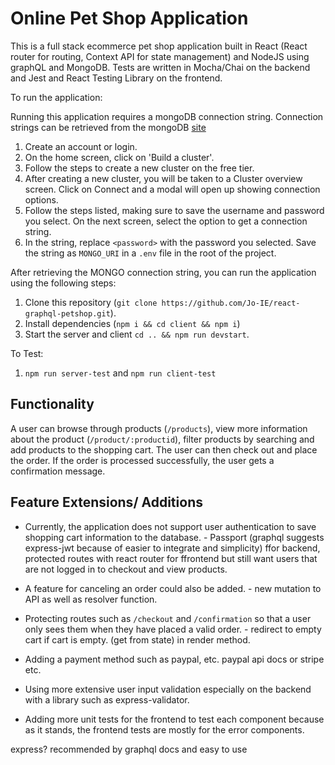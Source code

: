 # Online Pet Shop Application

This is a full stack ecommerce pet shop application built in React (React router for routing, Context API for state management) and NodeJS using graphQL and MongoDB. Tests are written in Mocha/Chai on the backend and Jest and React Testing Library on the frontend.

To run the application:

Running this application requires a mongoDB connection string. Connection strings can be retrieved from the mongoDB [site]('https://www.mongodb.com/)

1. Create an account or login.
2. On the home screen, click on 'Build a cluster'.
3. Follow the steps to create a new cluster on the free tier.
4. After creating a new cluster, you will be taken to a Cluster overview screen. Click on Connect and a modal will open up showing connection options.
5. Follow the steps listed, making sure to save the username and password you select. On the next screen, select the option to get a connection string.
6. In the string, replace `<password>` with the password you selected. Save the string as `MONGO_URI` in a `.env` file in the root of the project.

After retrieving the MONGO connection string, you can run the application using the following steps:

1. Clone this repository (`git clone https://github.com/Jo-IE/react-graphql-petshop.git`).
2. Install dependencies (`npm i && cd client && npm i`)
3. Start the server and client `cd .. && npm run devstart`.

To Test:

1. `npm run server-test` and `npm run client-test`

## Functionality

A user can browse through products (`/products`), view more information about the product (`/product/:productid`), filter products by searching and add products to the shopping cart. The user can then check out and place the order. If the order is processed successfully, the user gets a confirmation message.

## Feature Extensions/ Additions

- Currently, the application does not support user authentication to save shopping cart information to the database. - Passport (graphql suggests express-jwt because of easier to integrate and simplicity) ffor backend, protected routes with react router for ffrontend but still want users that are not logged in to checkout and view products.

- A feature for canceling an order could also be added. - new mutation to API as well as resolver function.
- Protecting routes such as `/checkout` and `/confirmation` so that a user only sees them when they have placed a valid order. - redirect to empty cart if cart is empty. (get from state) in render method.
- Adding a payment method such as paypal, etc. paypal api docs or stripe etc.
- Using more extensive user input validation especially on the backend with a library such as express-validator.
- Adding more unit tests for the frontend to test each component because as it stands, the frontend tests are mostly for the error components.

express? recommended by graphql docs and easy to use
